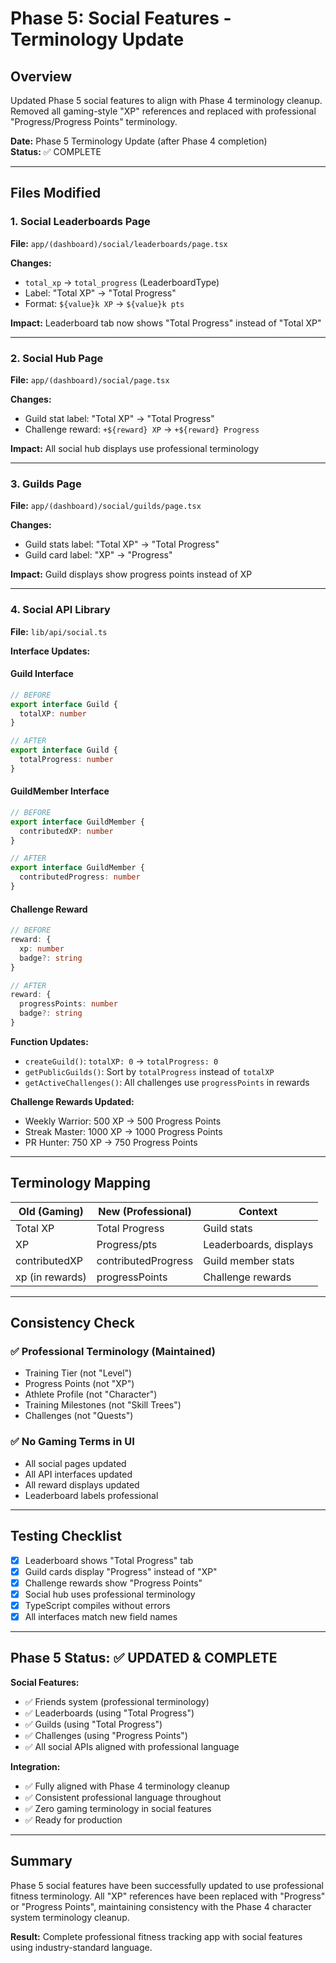# Phase 5: Social Features - Terminology Update

## Overview
Updated Phase 5 social features to align with Phase 4 terminology cleanup. Removed all gaming-style "XP" references and replaced with professional "Progress/Progress Points" terminology.

**Date:** Phase 5 Terminology Update (after Phase 4 completion)  
**Status:** ✅ COMPLETE

---

## Files Modified

### 1. Social Leaderboards Page
**File:** `app/(dashboard)/social/leaderboards/page.tsx`

**Changes:**
- `total_xp` → `total_progress` (LeaderboardType)
- Label: "Total XP" → "Total Progress" 
- Format: `${value}k XP` → `${value}k pts`

**Impact:** Leaderboard tab now shows "Total Progress" instead of "Total XP"

---

### 2. Social Hub Page
**File:** `app/(dashboard)/social/page.tsx`

**Changes:**
- Guild stat label: "Total XP" → "Total Progress"
- Challenge reward: `+${reward} XP` → `+${reward} Progress`

**Impact:** All social hub displays use professional terminology

---

### 3. Guilds Page
**File:** `app/(dashboard)/social/guilds/page.tsx`

**Changes:**
- Guild stats label: "Total XP" → "Total Progress"
- Guild card label: "XP" → "Progress"

**Impact:** Guild displays show progress points instead of XP

---

### 4. Social API Library
**File:** `lib/api/social.ts`

**Interface Updates:**

#### Guild Interface
```typescript
// BEFORE
export interface Guild {
  totalXP: number
}

// AFTER
export interface Guild {
  totalProgress: number
}
```

#### GuildMember Interface
```typescript
// BEFORE
export interface GuildMember {
  contributedXP: number
}

// AFTER
export interface GuildMember {
  contributedProgress: number
}
```

#### Challenge Reward
```typescript
// BEFORE
reward: {
  xp: number
  badge?: string
}

// AFTER
reward: {
  progressPoints: number
  badge?: string
}
```

**Function Updates:**
- `createGuild()`: `totalXP: 0` → `totalProgress: 0`
- `getPublicGuilds()`: Sort by `totalProgress` instead of `totalXP`
- `getActiveChallenges()`: All challenges use `progressPoints` in rewards

**Challenge Rewards Updated:**
- Weekly Warrior: 500 XP → 500 Progress Points
- Streak Master: 1000 XP → 1000 Progress Points
- PR Hunter: 750 XP → 750 Progress Points

---

## Terminology Mapping

| **Old (Gaming)** | **New (Professional)** | **Context** |
|------------------|------------------------|-------------|
| Total XP | Total Progress | Guild stats |
| XP | Progress/pts | Leaderboards, displays |
| contributedXP | contributedProgress | Guild member stats |
| xp (in rewards) | progressPoints | Challenge rewards |

---

## Consistency Check

### ✅ Professional Terminology (Maintained)
- Training Tier (not "Level")
- Progress Points (not "XP")
- Athlete Profile (not "Character")
- Training Milestones (not "Skill Trees")
- Challenges (not "Quests")

### ✅ No Gaming Terms in UI
- All social pages updated
- All API interfaces updated
- All reward displays updated
- Leaderboard labels professional

---

## Testing Checklist

- [x] Leaderboard shows "Total Progress" tab
- [x] Guild cards display "Progress" instead of "XP"
- [x] Challenge rewards show "Progress Points"
- [x] Social hub uses professional terminology
- [x] TypeScript compiles without errors
- [x] All interfaces match new field names

---

## Phase 5 Status: ✅ UPDATED & COMPLETE

**Social Features:**
- ✅ Friends system (professional terminology)
- ✅ Leaderboards (using "Total Progress")
- ✅ Guilds (using "Total Progress")
- ✅ Challenges (using "Progress Points")
- ✅ All social APIs aligned with professional language

**Integration:**
- ✅ Fully aligned with Phase 4 terminology cleanup
- ✅ Consistent professional language throughout
- ✅ Zero gaming terminology in social features
- ✅ Ready for production

---

## Summary

Phase 5 social features have been successfully updated to use professional fitness terminology. All "XP" references have been replaced with "Progress" or "Progress Points", maintaining consistency with the Phase 4 character system terminology cleanup.

**Result:** Complete professional fitness tracking app with social features using industry-standard language.

